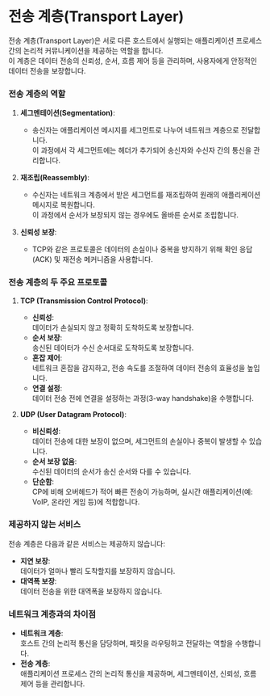 # 전송 계층(Transport Layer)

전송 계층(Transport Layer)은 서로 다른 호스트에서 실행되는 애플리케이션 프로세스 간의 논리적 커뮤니케이션을 제공하는 역할을 합니다.  
이 계층은 데이터 전송의 신뢰성, 순서, 흐름 제어 등을 관리하며, 사용자에게 안정적인 데이터 전송을 보장합니다.

### 전송 계층의 역할

1. **세그멘테이션(Segmentation)**:

   - 송신자는 애플리케이션 메시지를 세그먼트로 나누어 네트워크 계층으로 전달합니다.  
     이 과정에서 각 세그먼트에는 헤더가 추가되어 송신자와 수신자 간의 통신을 관리합니다.

2. **재조립(Reassembly)**:

   - 수신자는 네트워크 계층에서 받은 세그먼트를 재조립하여 원래의 애플리케이션 메시지로 복원합니다.  
     이 과정에서 순서가 보장되지 않는 경우에도 올바른 순서로 조립합니다.

3. **신뢰성 보장**:
   - TCP와 같은 프로토콜은 데이터의 손실이나 중복을 방지하기 위해 확인 응답(ACK) 및 재전송 메커니즘을 사용합니다.

### 전송 계층의 두 주요 프로토콜

1. **TCP (Transmission Control Protocol)**:

   - **신뢰성**:  
     데이터가 손실되지 않고 정확히 도착하도록 보장합니다.
   - **순서 보장**:  
     송신된 데이터가 수신 순서대로 도착하도록 보장합니다.
   - **혼잡 제어**:  
     네트워크 혼잡을 감지하고, 전송 속도를 조절하여 데이터 전송의 효율성을 높입니다.
   - **연결 설정**:  
     데이터 전송 전에 연결을 설정하는 과정(3-way handshake)을 수행합니다.

2. **UDP (User Datagram Protocol)**:
   - **비신뢰성**:  
     데이터 전송에 대한 보장이 없으며, 세그먼트의 손실이나 중복이 발생할 수 있습니다.
   - **순서 보장 없음**:  
     수신된 데이터의 순서가 송신 순서와 다를 수 있습니다.
   - **단순함**:  
     CP에 비해 오버헤드가 적어 빠른 전송이 가능하며, 실시간 애플리케이션(예: VoIP, 온라인 게임 등)에 적합합니다.

### 제공하지 않는 서비스

전송 계층은 다음과 같은 서비스는 제공하지 않습니다:

- **지연 보장**:  
  데이터가 얼마나 빨리 도착할지를 보장하지 않습니다.
- **대역폭 보장**:  
  데이터 전송을 위한 대역폭을 보장하지 않습니다.

### 네트워크 계층과의 차이점

- **네트워크 계층**:  
  호스트 간의 논리적 통신을 담당하며, 패킷을 라우팅하고 전달하는 역할을 수행합니다.
- **전송 계층**:  
  애플리케이션 프로세스 간의 논리적 통신을 제공하며, 세그멘테이션, 신뢰성, 흐름 제어 등을 관리합니다.
